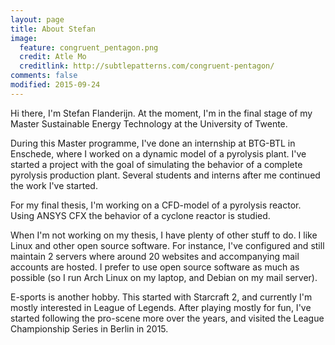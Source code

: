 ```yaml
---
layout: page
title: About Stefan
image:
  feature: congruent_pentagon.png
  credit: Atle Mo
  creditlink: http://subtlepatterns.com/congruent-pentagon/
comments: false
modified: 2015-09-24
---
```


Hi there, I'm Stefan Flanderijn. At the moment, I'm in the final stage of my Master Sustainable Energy Technology at the University of Twente.

During this Master programme, I've done an internship at BTG-BTL in Enschede, where I worked on a dynamic model of a pyrolysis plant. I've started a project with the goal of simulating the behavior of a complete pyrolysis production plant. Several students and interns after me continued the work I've started.

For my final thesis, I'm working on a CFD-model of a pyrolysis reactor. Using ANSYS CFX the behavior of a cyclone reactor is studied.

When I'm not working on my thesis, I have plenty of other stuff to do. I like Linux and other open source software. For instance, I've configured and still maintain 2 servers  where around 20 websites and accompanying mail accounts are hosted. I prefer to use open source software as much as possible (so I run Arch Linux on my laptop, and Debian on my mail server).

E-sports is another hobby. This started with Starcraft 2, and currently I'm mostly interested in League of Legends. After playing mostly for fun, I've started following the pro-scene more over the years, and visited the League Championship Series in Berlin in 2015.
